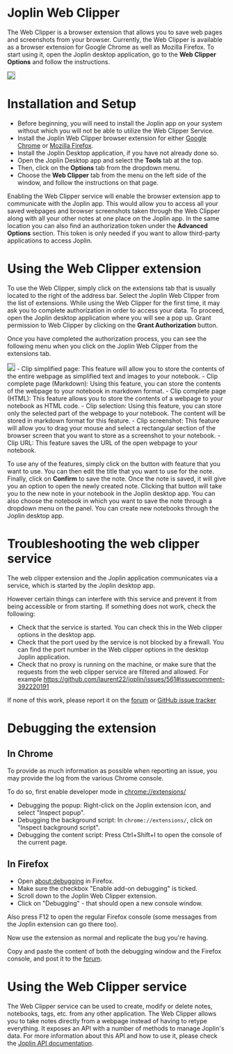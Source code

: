 # Joplin Web Clipper

The Web Clipper is a browser extension that allows you to save web pages and screenshots from your browser. Currently, the Web Clipper is available as a browser extension for Google Chrome as well as Mozilla Firefox. To start using it, open the Joplin desktop application, go to the **Web Clipper Options** and follow the instructions.

<img src="https://raw.githubusercontent.com/laurent22/joplin/dev/Assets/WebsiteAssets/images/WebExtensionScreenshot.png" style="max-width: 50%; border: 1px solid gray;">

# Installation and Setup

- Before beginning, you will need to install the Joplin app on your system without which you will not be able to utilize the Web Clipper Service.
- Install the Joplin Web Clipper browser extension for either [Google Chrome](https://chrome.google.com/webstore/detail/joplin-web-clipper/alofnhikmmkdbbbgpnglcpdollgjjfek) or [Mozilla Firefox](https://addons.mozilla.org/en-US/firefox/addon/joplin-web-clipper/).
- Install the Joplin Desktop application, if you have not already done so.
- Open the Joplin Desktop app and select the **Tools** tab at the top.
- Then, click on the **Options** tab from the dropdown menu.
- Choose the **Web Clipper** tab from the menu on the left side of the window, and follow the instructions on that page.

Enabling the Web Clipper service will enable the browser extension app to communicate with the Joplin app. This would allow you to access all your saved webpages and browser screenshots taken through the Web Clipper along with all your other notes at one place on the Joplin app. In the same location you can also find an authorization token under the **Advanced Options** section. This token is only needed if you want to allow third-party applications to access Joplin.

# Using the Web Clipper extension

To use the Web Clipper, simply click on the extensions tab that is usually located to the right of the address bar. Select the Joplin Web Clipper from the list of extensions. While using the Web Clipper for the first time, it may ask you to complete authorization in order to access your data. To proceed, open the Joplin desktop application where you will see a pop up. Grant permission to Web Clipper by clicking on the **Grant Authorization** button.

Once you have completed the authorization process, you can see the following menu when you click on the Joplin Web Clipper from the extensions tab.

<img src="https://raw.githubusercontent.com/laurent22/joplin/dev/Assets/WebClipperMenu.png" style="border: 1px solid gray;">
- Clip simplified page: This feature will allow you to store the contents of the entire webpage as simplified text and images to your notebook.
- Clip complete page (Markdown): Using this feature, you can store the contents of the webpage to your notebook in markdown format.
- Clip complete page (HTML): This feature allows you to store the contents of a webpage to your notebook as HTML code.
- Clip selection: Using this feature, you can store only the selected part of the webpage to your notebook. The content will be stored in markdown format for this feature.
- Clip screenshot: This feature will allow you to drag your mouse and select a rectangular section of the browser screen that you want to store as a screenshot to your notebook.
- Clip URL: This feature saves the URL of the open webpage to your notebook.

To use any of the features, simply click on the button with feature that you want to use. You can then edit the title that you want to use for the note. Finally, click on **Confirm** to save the note. Once the note is saved, it will give you an option to open the newly created note. Clicking that button will take you to the new note in your notebook in the Joplin desktop app. You can also choose the notebook in which you want to save the note through a dropdown menu on the panel. You can create new notebooks through the Joplin desktop app.

# Troubleshooting the web clipper service

The web clipper extension and the Joplin application communicates via a service, which is started by the Joplin desktop app.

However certain things can interfere with this service and prevent it from being accessible or from starting. If something does not work, check the following:

- Check that the service is started. You can check this in the Web clipper options in the desktop app.
- Check that the port used by the service is not blocked by a firewall. You can find the port number in the Web clipper options in the desktop Joplin application.
- Check that no proxy is running on the machine, or make sure that the requests from the web clipper service are filtered and allowed. For example https://github.com/laurent22/joplin/issues/561#issuecomment-392220191

If none of this work, please report it on the [forum](https://discourse.joplinapp.org/) or [GitHub issue tracker](https://github.com/laurent22/joplin/issues)

# Debugging the extension

## In Chrome

To provide as much information as possible when reporting an issue, you may provide the log from the various Chrome console.

To do so, first enable developer mode in [chrome://extensions/](chrome://extensions/)

- Debugging the popup: Right-click on the Joplin extension icon, and select "Inspect popup".
- Debugging the background script: In `chrome://extensions/`, click on "Inspect background script".
- Debugging the content script: Press Ctrl+Shift+I to open the console of the current page.

## In Firefox

- Open [about:debugging](about:debugging) in Firefox.
- Make sure the checkbox "Enable add-on debugging" is ticked.
- Scroll down to the Joplin Web Clipper extension.
- Click on "Debugging" - that should open a new console window.

Also press F12 to open the regular Firefox console (some messages from the Joplin extension can go there too).

Now use the extension as normal and replicate the bug you're having.

Copy and paste the content of both the debugging window and the Firefox console, and post it to the [forum](https://discourse.joplinapp.org/).

# Using the Web Clipper service

The Web Clipper service can be used to create, modify or delete notes, notebooks, tags, etc. from any other application. The Web Clipper allows you to take notes directly from a webpage instead of having to retype everything. It exposes an API with a number of methods to manage Joplin's data. For more information about this API and how to use it, please check the [Joplin API documentation](https://joplinapp.org/api/references/rest_api/).

